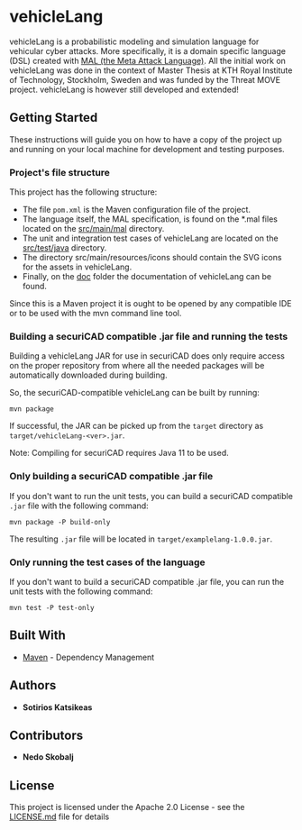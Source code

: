 # vehicleLang

vehicleLang is a probabilistic modeling and simulation language for vehicular cyber attacks. More specifically, it is a domain specific language (DSL) created with [MAL (the Meta Attack Language)](https://github.com/pontusj101/MAL). All the initial work on vehicleLang was done in the context of Master Thesis at KTH Royal Institute of Technology, Stockholm, Sweden and was funded by the Threat MOVE project. vehicleLang is however still developed and extended!

## Getting Started

These instructions will guide you on how to have a copy of the project up and running on your local machine for development and testing purposes.

### Project's file structure

This project has the following structure:

* The file `pom.xml` is the Maven configuration file of the project.
* The language itself, the MAL specification, is found on the *.mal files located on the [src/main/mal](src/main/mal) directory.
* The unit and integration test cases of vehicleLang are located on the [src/test/java](src/test/java) directory.
* The directory src/main/resources/icons should contain the SVG icons for the assets in vehicleLang.
* Finally, on the [doc](doc/) folder the documentation of vehicleLang can be found.

Since this is a Maven project it is ought to be opened by any compatible IDE or to be used with the mvn command line tool.

### Building a securiCAD compatible .jar file and running the tests

Building a vehicleLang JAR for use in securiCAD does only require access on the proper repository from where all the needed packages will be automatically downloaded during building.

So, the securiCAD-compatible vehicleLang can be built by running:
```
mvn package
```

If successful, the JAR can be picked up from the `target` directory as `target/vehicleLang-<ver>.jar`.

Note: Compiling for securiCAD requires Java 11 to be used.

### Only building a securiCAD compatible .jar file

If you don't want to run the unit tests, you can build a securiCAD compatible `.jar` file with the following command:

```
mvn package -P build-only
```

The resulting `.jar` file will be located in `target/examplelang-1.0.0.jar`.

### Only running the test cases of the language

If you don't want to build a securiCAD compatible .jar file, you can run the unit tests with the following command:

```
mvn test -P test-only
```

## Built With

* [Maven](https://maven.apache.org/) - Dependency Management

## Authors

* **Sotirios Katsikeas**

## Contributors

* **Nedo Skobalj**

## License

This project is licensed under the Apache 2.0 License - see the [LICENSE.md](LICENSE.md) file for details
